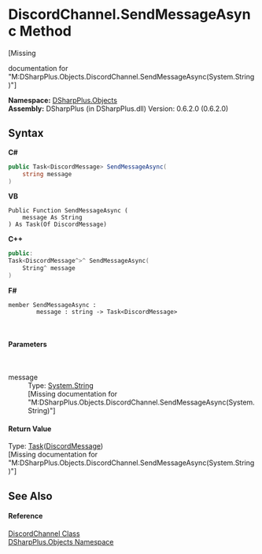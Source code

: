# DiscordChannel.SendMessageAsync Method 
 

\[Missing <summary> documentation for "M:DSharpPlus.Objects.DiscordChannel.SendMessageAsync(System.String)"\]

**Namespace:**&nbsp;<a href="b70db947-75ff-488f-5245-350c6ca1e522">DSharpPlus.Objects</a><br />**Assembly:**&nbsp;DSharpPlus (in DSharpPlus.dll) Version: 0.6.2.0 (0.6.2.0)

## Syntax

**C#**<br />
``` C#
public Task<DiscordMessage> SendMessageAsync(
	string message
)
```

**VB**<br />
``` VB
Public Function SendMessageAsync ( 
	message As String
) As Task(Of DiscordMessage)
```

**C++**<br />
``` C++
public:
Task<DiscordMessage^>^ SendMessageAsync(
	String^ message
)
```

**F#**<br />
``` F#
member SendMessageAsync : 
        message : string -> Task<DiscordMessage> 

```

<br />

#### Parameters
&nbsp;<dl><dt>message</dt><dd>Type: <a href="http://msdn2.microsoft.com/en-us/library/s1wwdcbf" target="_blank">System.String</a><br />\[Missing <param name="message"/> documentation for "M:DSharpPlus.Objects.DiscordChannel.SendMessageAsync(System.String)"\]</dd></dl>

#### Return Value
Type: <a href="http://msdn2.microsoft.com/en-us/library/dd321424" target="_blank">Task</a>(<a href="624f2cf1-a9bc-96bc-c884-33ba518d0b5d">DiscordMessage</a>)<br />\[Missing <returns> documentation for "M:DSharpPlus.Objects.DiscordChannel.SendMessageAsync(System.String)"\]

## See Also


#### Reference
<a href="44f2ec35-aa98-9c68-225e-7c35b7ee1739">DiscordChannel Class</a><br /><a href="b70db947-75ff-488f-5245-350c6ca1e522">DSharpPlus.Objects Namespace</a><br />